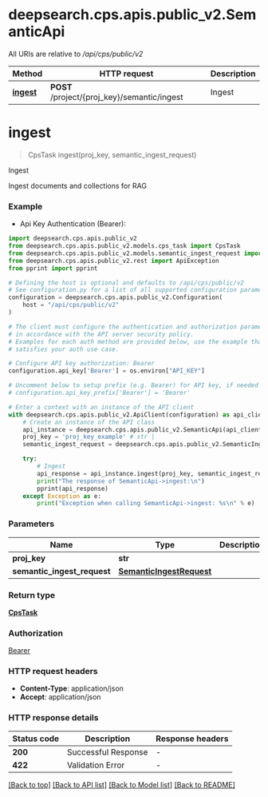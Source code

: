 # deepsearch.cps.apis.public_v2.SemanticApi

All URIs are relative to */api/cps/public/v2*

Method | HTTP request | Description
------------- | ------------- | -------------
[**ingest**](SemanticApi.md#ingest) | **POST** /project/{proj_key}/semantic/ingest | Ingest


# **ingest**
> CpsTask ingest(proj_key, semantic_ingest_request)

Ingest

Ingest documents and collections for RAG

### Example

* Api Key Authentication (Bearer):

```python
import deepsearch.cps.apis.public_v2
from deepsearch.cps.apis.public_v2.models.cps_task import CpsTask
from deepsearch.cps.apis.public_v2.models.semantic_ingest_request import SemanticIngestRequest
from deepsearch.cps.apis.public_v2.rest import ApiException
from pprint import pprint

# Defining the host is optional and defaults to /api/cps/public/v2
# See configuration.py for a list of all supported configuration parameters.
configuration = deepsearch.cps.apis.public_v2.Configuration(
    host = "/api/cps/public/v2"
)

# The client must configure the authentication and authorization parameters
# in accordance with the API server security policy.
# Examples for each auth method are provided below, use the example that
# satisfies your auth use case.

# Configure API key authorization: Bearer
configuration.api_key['Bearer'] = os.environ["API_KEY"]

# Uncomment below to setup prefix (e.g. Bearer) for API key, if needed
# configuration.api_key_prefix['Bearer'] = 'Bearer'

# Enter a context with an instance of the API client
with deepsearch.cps.apis.public_v2.ApiClient(configuration) as api_client:
    # Create an instance of the API class
    api_instance = deepsearch.cps.apis.public_v2.SemanticApi(api_client)
    proj_key = 'proj_key_example' # str | 
    semantic_ingest_request = deepsearch.cps.apis.public_v2.SemanticIngestRequest() # SemanticIngestRequest | 

    try:
        # Ingest
        api_response = api_instance.ingest(proj_key, semantic_ingest_request)
        print("The response of SemanticApi->ingest:\n")
        pprint(api_response)
    except Exception as e:
        print("Exception when calling SemanticApi->ingest: %s\n" % e)
```



### Parameters


Name | Type | Description  | Notes
------------- | ------------- | ------------- | -------------
 **proj_key** | **str**|  | 
 **semantic_ingest_request** | [**SemanticIngestRequest**](SemanticIngestRequest.md)|  | 

### Return type

[**CpsTask**](CpsTask.md)

### Authorization

[Bearer](../README.md#Bearer)

### HTTP request headers

 - **Content-Type**: application/json
 - **Accept**: application/json

### HTTP response details

| Status code | Description | Response headers |
|-------------|-------------|------------------|
**200** | Successful Response |  -  |
**422** | Validation Error |  -  |

[[Back to top]](#) [[Back to API list]](../README.md#documentation-for-api-endpoints) [[Back to Model list]](../README.md#documentation-for-models) [[Back to README]](../README.md)

